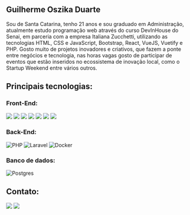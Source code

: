 ## Guilherme Oszika Duarte

Sou de Santa Catarina, tenho 21 anos e sou graduado em Administração, atualmente estudo programação web através do curso DevInHouse do Senai, em parceria com a empresa Italiana Zucchetti, utilizando as tecnologias HTML, CSS e JavaScript, Bootstrap, React, VueJS, Vuetify e PHP. Gosto muito de projetos inovadores e criativos, que fazem a ponte entre negócios e tecnologia, nas horas vagas gosto de participar de eventos que estão inseridos no ecossistema de inovação local, como o Startup Weekend entre vários outros. 
  
## Principais tecnologias:

### Front-End:
<img src="https://img.shields.io/badge/HTML5-E34F26?style=for-the-badge&logo=html5&logoColor=white"><nobr>
<img src="https://img.shields.io/badge/CSS3-1572B6?style=for-the-badge&logo=css3&logoColor=white">
<img src="https://img.shields.io/badge/JavaScript-323330?style=for-the-badge&logo=javascript&logoColor=F7DF1E">
<img src="https://img.shields.io/badge/Bootstrap-563D7C?style=for-the-badge&logo=bootstrap&logoColor=white">
<img src="https://img.shields.io/badge/React-20232A?style=for-the-badge&logo=react&logoColor=61DAFB">
<img src="https://img.shields.io/badge/Vue.js-35495E?style=for-the-badge&logo=vuedotjs&logoColor=4FC08D">
<img src="https://img.shields.io/badge/Vuetify-1867C0?style=for-the-badge&logo=vuetify&logoColor=white">
  
### Back-End:
![PHP](https://img.shields.io/badge/php-%23777BB4.svg?style=for-the-badge&logo=php&logoColor=white)
![Laravel](https://img.shields.io/badge/laravel-%23FF2D20.svg?style=for-the-badge&logo=laravel&logoColor=white)
![Docker](https://img.shields.io/badge/docker-%230db7ed.svg?style=for-the-badge&logo=docker&logoColor=white)

### Banco de dados:  
![Postgres](https://img.shields.io/badge/postgres-%23316192.svg?style=for-the-badge&logo=postgresql&logoColor=white)

## Contato:

<a href="mailto:guiduartesbs@gmail.com"><img src="https://img.shields.io/badge/Gmail-D14836?style=for-the-badge&logo=gmail&logoColor=white"></a>
<a href="https://www.linkedin.com/in/guilherme-oduarte/"><img src="https://img.shields.io/badge/LinkedIn-0077B5?style=for-the-badge&logo=linkedin&logoColor=white"></a>
